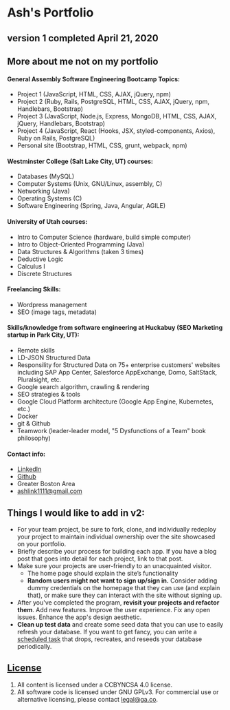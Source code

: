 # Ash's Portfolio
## version 1 completed April 21, 2020

## More about me not on my portfolio

#### General Assembly Software Engineering Bootcamp Topics:
- Project 1 (JavaScript, HTML, CSS, AJAX, jQuery, npm)
- Project 2 (Ruby, Rails, PostgreSQL, HTML, CSS, AJAX, jQuery, npm, Handlebars, Bootstrap)
- Project 3 (JavaScript, Node.js, Express, MongoDB, HTML, CSS, AJAX, jQuery, Handlebars, Bootstrap)
- Project 4 (JavaScript, React (Hooks, JSX, styled-components, Axios), Ruby on Rails, PostgreSQL)
- Personal site (Bootstrap, HTML, CSS, grunt, webpack, npm)

#### Westminster College (Salt Lake City, UT) courses:
- Databases (MySQL)
- Computer Systems (Unix, GNU/Linux, assembly, C)
- Networking (Java)
- Operating Systems (C)
- Software Engineering (Spring, Java, Angular, AGILE)

#### University of Utah courses:
- Intro to Computer Science (hardware, build simple computer)
- Intro to Object-Oriented Programming (Java)
- Data Structures & Algorithms (taken 3 times)
- Deductive Logic
- Calculus I
- Discrete Structures

#### Freelancing Skills:
- Wordpress management
- SEO (image tags, metadata)

#### Skills/knowledge from software engineering at Huckabuy (SEO Marketing startup in Park City, UT):
- Remote skills
- LD-JSON Structured Data
- Responsility for Structured Data on 75+ enterprise customers' websites including SAP App Center, Salesforce AppExchange, Domo, SaltStack, Pluralsight, etc.
- Google search algorithm, crawling & rendering
- SEO strategies & tools
- Google Cloud Platform architecture (Google App Engine, Kubernetes, etc.)
- Docker
- git & Github
- Teamwork (leader-leader model, "5 Dysfunctions of a Team" book philosophy)

#### Contact info:
- [LinkedIn](https://www.linkedin.com/in/ash-grevelink/)
- [Github](https://github.com/hashbangash)
- Greater Boston Area
- ashlink1111@gmail.com

## Things I would like to add in v2:

- For your team project, be sure to fork, clone, and individually redeploy your project to maintain individual ownership over the site showcased on your portfolio.
- Briefly describe your process for building each app. If you have a blog post that goes into detail for each project, link to that post.
- Make sure your projects are user-friendly to an unacquainted visitor.
  - The home page should explain the site’s functionality
  - **Random users might not want to sign up/sign in.** Consider adding dummy credentials on the homepage that they can use (and explain that), or make sure they can interact with the site without signing up.
- After you've completed the program, **revisit your projects and refactor them**.  Add new features.  Improve the user experience.  Fix any open issues.  Enhance the app's design aesthetic.
- **Clean up test data** and create some seed data that you can use to easily refresh your database.  If you want to get fancy, you can write a [scheduled task](https://devcenter.heroku.com/articles/scheduler) that drops, recreates, and reseeds your database periodically.

## [License](LICENSE)

1. All content is licensed under a CC­BY­NC­SA 4.0 license.
1. All software code is licensed under GNU GPLv3. For commercial use or
    alternative licensing, please contact legal@ga.co.
